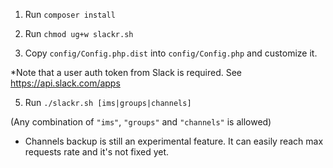 1. Run `composer install`

3. Run `chmod ug+w slackr.sh`

4. Copy `config/Config.php.dist` into `config/Config.php` and customize it.

*Note that a user auth token from Slack is required. See https://api.slack.com/apps

5. Run `./slackr.sh [ims|groups|channels]`

(Any combination of `"ims"`, `"groups"` and `"channels"` is allowed)

* Channels backup is still an experimental feature. It can easily reach max requests rate and it's not fixed yet.